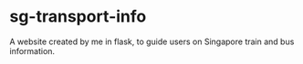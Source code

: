 # sg-transport-info
A website created by me in flask, to guide users on Singapore train and bus information.
